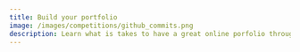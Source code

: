 ```yaml
---
title: Build your portfolio
image: /images/competitions/github_commits.png
description: Learn what is takes to have a great online porfolio through building your github projects, linkedin and  website. Learn latest technolgies such as Jekyll and Hugo to easily setup and maintain your portfolio website. Also master Git and Github through the command line. 
---
```


